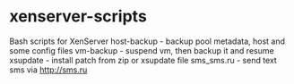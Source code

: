 # xenserver-scripts
Bash scripts for XenServer
host-backup - backup pool metadata, host and some config files
vm-backup - suspend vm, then backup it and resume
xsupdate - install patch from zip or xsupdate file
sms_sms.ru - send text sms via http://sms.ru

